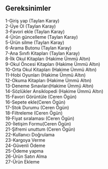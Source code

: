 


## Gereksinimler
1-Giriş yap (Taylan Karay)   
2-Üye Ol (Taylan Karay)   
3-Favori ekle (Taylan Karay)  
4-Ürün güncelleme (Taylan Karay)  
5-Ürün silme (Taylan Karay)  
6-Arama Butonu (Taylan Karay)  
7-Ana Sınıfı Kitapları (Taylan Karay)  
8-İlk Okul Kitapları (Hakime Ümmü Altın)  
9-Okul Öncesi Kitapları (Hakime Ümmü Altın)  
10-Orta Okul Kitapları (Hakime Ümmü Altın)  
11-Hobi Oyunları (Hakime Ümmü Altın)  
12-Okuma Kitapları (Hakime Ümmü Altın)  
13-Deneme Sınavları(Hakime Ümmü Altın)   
14-Sözlükler Ansiklopedi (Hakime Ümmü Altın)  
15-Favori Görüntüle (Ceren Ögün)  
16-Sepete ekle(Ceren Ögün)  
17-Stok Durumu (Ceren Ögün)  
18-Filtreleme (Ceren Ögün)  
19-Fiyat sıralaması (Ceren Ögün)  
20-İletişim Formu(Ceren Ögün)  
21-Şifremi unuttum (Ceren Ögün)     
22-Kullanıcı Doğrulama        
23-Kargoya Verme            
24-Güvenli Ödeme            
25-Ödeme yapma            
26-Ürün Satın Alma              
27-Ürün Ekleme               

